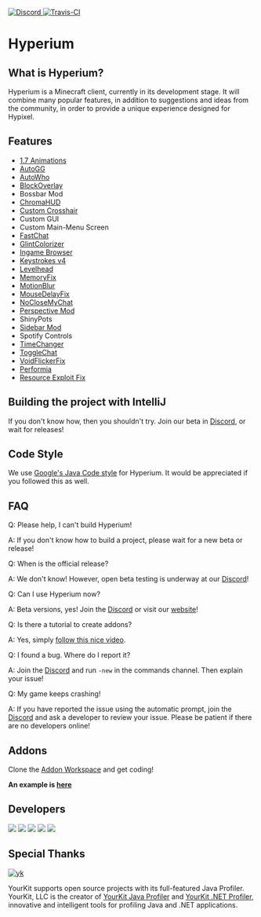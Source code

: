 [ ![Discord](https://canary.discordapp.com/api/guilds/411619823445999637/widget.png) ](https://discord.gg/8GakFcT)
[ ![Travis-CI](https://travis-ci.org/HyperiumClient/Hyperium.svg?branch=master)](https://travis-ci.org/HyperiumClient/Hyperium)
# Hyperium 
## What is Hyperium? ##
Hyperium is a Minecraft client, currently in its development stage. It will combine many popular features, in addition to suggestions and ideas from the community, in order to provide a unique experience designed for Hypixel.

## Features ##
- [1.7 Animations](https://www.youtube.com/watch?v=9-LoFff-3fI)
- [AutoGG](https://www.youtube.com/watch?v=1eETPGuSQWA)
- [AutoWho](https://www.youtube.com/watch?v=osJW53GA_1I)
- [BlockOverlay](https://www.youtube.com/watch?v=_ELFA5jtNQM)
- Bossbar Mod
- [ChromaHUD](https://www.youtube.com/watch?v=eyh6pcsGMpo)
- [Custom Crosshair](https://www.youtube.com/watch?v=YYasNSTWA64)
- Custom GUI
- Custom Main-Menu Screen
- [FastChat](https://www.youtube.com/watch?v=vsibdTVYTB4)
- [GlintColorizer](https://www.youtube.com/watch?v=80foSiVvUiI)
- [Ingame Browser](https://github.com/montoyo/mcef)  
- [Keystrokes v4](https://www.youtube.com/watch?v=tA1SmI8nfY4)
- [Levelhead](https://sk1er.club/levelhead)
- [MemoryFix](https://prplz.io/memoryfix)
- [MotionBlur](https://www.youtube.com/watch?v=x21aLjDbCRw)
- [MouseDelayFix](https://prplz.io/mousedelayfix)
- [NoCloseMyChat](https://hypixel.net/threads/1260752/)
- [Perspective Mod](https://www.youtube.com/watch?v=7FdMMpzNdUk)
- ShinyPots
- [Sidebar Mod](https://www.youtube.com/watch?v=cn9VvT43yRs)
- Spotify Controls
- [TimeChanger](https://www.youtube.com/watch?v=PbhXIPecOSA)
- [ToggleChat](https://www.youtube.com/watch?v=guD8kAk-Wn4)
- [VoidFlickerFix](https://www.youtube.com/watch?v=klV4d1B6ysk)
- [Performia](https://github.com/Sk1er/Performia)
- [Resource Exploit Fix](https://github.com/Sk1er/Resource-Exploit-Fix) 

## Building the project with IntelliJ ##

If you don't know how, then you shouldn't try. Join our beta in <a href="https://discord.gg/RNyRgtv">Discord</a>, or wait for releases!

## Code Style ##

We use [Google's Java Code style](https://google.github.io/styleguide/javaguide.html) for Hyperium. It would be appreciated if you followed this as well.

## FAQ ##
Q: Please help, I can't build Hyperium!

A: If you don't know how to build a project, please wait for a new beta or release! 


Q: When is the official release?

A: We don't know! However, open beta testing is underway at our <a href="https://discord.gg/RNyRgtv">Discord</a>!


Q: Can I use Hyperium now?

A: Beta versions, yes! Join the [Discord](https://discord.gg/RNyRgtv) or visit our [website](https://hyperium.cc)!


Q: Is there a tutorial to create addons?

A: Yes, simply [follow this nice video](https://www.youtube.com/watch?v=RXTIFdoNA8c).


Q: I found a bug. Where do I report it?

A: Join the [Discord](https://discord.gg/RNyRgtv) and run `-new` in the commands channel. Then explain your issue!


Q: My game keeps crashing!

A: If you have reported the issue using the automatic prompt, join the <a href="https://discord.gg/RNyRgtv">Discord</a> and ask a developer to review your issue. Please be patient if there are no developers online!

## Addons ##
Clone the [Addon Workspace](https://github.com/HyperiumClient/Addon-Workspace) and get coding!

**An example is [here](https://github.com/HyperiumClient/Addon-Workspace)**
## Developers ##
[![](https://cdn.discordapp.com/avatars/376817315830038530/87dd80c68e0598ea39af4e0472b299b7.png)](https://github.com/Sk1er)
[![](https://cdn.discordapp.com/avatars/248159137370734601/8a8b49df90cda7ccd55f28c1f5293ad6.png)](https://github.com/CoalCoding)
[![](https://cdn.discordapp.com/avatars/247785387919933440/e8f6af129f0d6d4db93d8c7360aac15a.png)](https://github.com/KevinPriv)
[![](https://cdn.discordapp.com/avatars/290921387655430144/1495ae41593665e29f683d63d502c600.png)](https://github.com/Cubxity)
[![](https://cdn.discordapp.com/avatars/207440827385905153/a660fb23803674f65f290f7b399ad125.png)](https://github.com/boomboompower)



## Special Thanks ##

[![yk](https://www.yourkit.com/images/yklogo.png)](https://www.yourkit.com/java/profiler/)

YourKit supports open source projects with its full-featured Java Profiler.
YourKit, LLC is the creator of <a href="https://www.yourkit.com/java/profiler/">YourKit Java Profiler</a>
and <a href="https://www.yourkit.com/.net/profiler/">YourKit .NET Profiler</a>,
innovative and intelligent tools for profiling Java and .NET applications.
